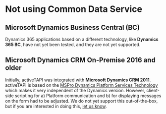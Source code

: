 # Not using Common Data Service

## Microsoft Dynamics Business Central (BC)

Dynamics 365 applications based on a different technology, like **Dynamics 365 BC**, have not yet been tested, and they are not yet supported.

## Microsoft Dynamics CRM On-Premise 2016 and older

Initially, activeTAPI was integrated with **Microsoft Dynamics CRM 2011**. activeTAPI is based on the [MSPro Dynamics Platform Services Technology](~/_content/serviceplatform/README.md) which makes it very independent of the Dynamics version. However, client-side scripting for a\) Platform communication and b\) for displaying messages on the form had to be adjusted. We do not yet support this out-of-the-box, but if you are interested in doing this, [let us know](mailto:msc@activeTAPI.net).

